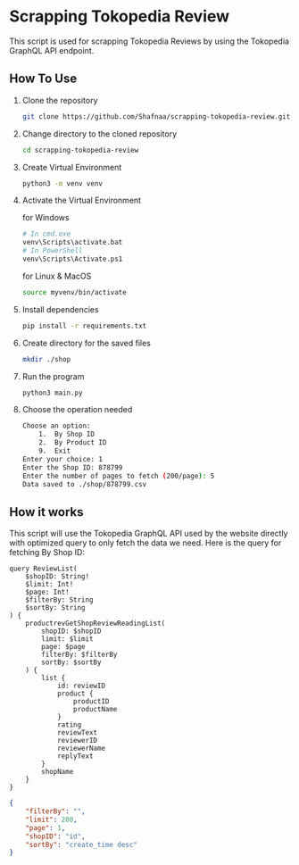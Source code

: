 # Scrapping Tokopedia Review

This script is used for scrapping Tokopedia Reviews by using the Tokopedia GraphQL API endpoint. 

## How To Use

1. Clone the repository

	```sh
	git clone https://github.com/Shafnaa/scrapping-tokopedia-review.git
	```

2. Change directory to the cloned repository

	```sh
	cd scrapping-tokopedia-review
	```

3. Create Virtual Environment 

	```sh
	python3 -m venv venv
	```	

4. Activate the Virtual Environment

	for Windows

	```sh
	# In cmd.exe
	venv\Scripts\activate.bat
	# In PowerShell
	venv\Scripts\Activate.ps1
	```

	for Linux & MacOS

	```sh
	source myvenv/bin/activate
	```

5. Install dependencies

	```sh
	pip install -r requirements.txt
	```

6. Create directory for the saved files

	```sh
	mkdir ./shop
	```

7. Run the program

	```sh
	python3 main.py
	```

8. Choose the operation needed

	```sh
	Choose an option:
		1.	By Shop ID
		2.	By Product ID
		9.	Exit
	Enter your choice: 1
	Enter the Shop ID: 878799
	Enter the number of pages to fetch (200/page): 5
	Data saved to ./shop/878799.csv
	```

## How it works

This script will use the Tokopedia GraphQL API used by the website directly with optimized query to only fetch the data we need. Here is the query for fetching By Shop ID:

```gql
query ReviewList(
    $shopID: String!
    $limit: Int!
    $page: Int!
    $filterBy: String
    $sortBy: String
) {
    productrevGetShopReviewReadingList(
        shopID: $shopID
        limit: $limit
        page: $page
        filterBy: $filterBy
        sortBy: $sortBy
    ) {
        list {
            id: reviewID
            product {
                productID
                productName
            }
            rating
            reviewText
            reviewerID
            reviewerName
   			replyText
        }
        shopName
    }
}
```

```json
{
    "filterBy": "",
    "limit": 200,
    "page": 1,
    "shopID": "id",
    "sortBy": "create_time desc"
}
```
